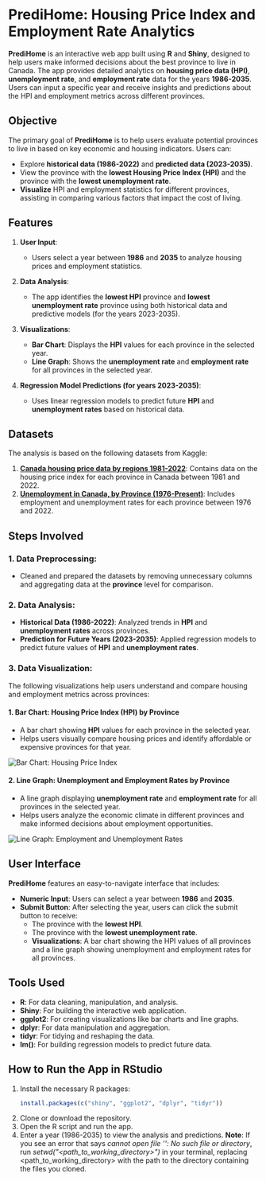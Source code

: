 # PrediHome: Housing Price Index and Employment Rate Analytics

**PrediHome** is an interactive web app built using **R** and **Shiny**, designed to help users make informed decisions about the best province to live in Canada. The app provides detailed analytics on **housing price data (HPI)**, **unemployment rate**, and **employment rate** data for the years **1986-2035**. Users can input a specific year and receive insights and predictions about the HPI and employment metrics across different provinces.

## Objective

The primary goal of **PrediHome** is to help users evaluate potential provinces to live in based on key economic and housing indicators. Users can:
- Explore **historical data (1986-2022)** and **predicted data (2023-2035)**.
- View the province with the **lowest Housing Price Index (HPI)** and the province with the **lowest unemployment rate**.
- **Visualize** HPI and employment statistics for different provinces, assisting in comparing various factors that impact the cost of living.

## Features

1. **User Input**:
   - Users select a year between **1986** and **2035** to analyze housing prices and employment statistics.
   
2. **Data Analysis**:
   - The app identifies the **lowest HPI** province and **lowest unemployment rate** province using both historical data and predictive models (for the years 2023-2035).
   
3. **Visualizations**:
   - **Bar Chart**: Displays the **HPI** values for each province in the selected year.
   - **Line Graph**: Shows the **unemployment rate** and **employment rate** for all provinces in the selected year.

4. **Regression Model Predictions (for years 2023-2035)**:
   - Uses linear regression models to predict future **HPI** and **unemployment rates** based on historical data.

## Datasets

The analysis is based on the following datasets from Kaggle:

1. [**Canada housing price data by regions 1981-2022**](https://www.kaggle.com/datasets/anki112279/canada-housing-price-data-by-regions-19812022): Contains data on the housing price index for each province in Canada between 1981 and 2022.
2. [**Unemployment in Canada, by Province (1976-Present)**](https://www.kaggle.com/datasets/pienik/unemployment-in-canada-by-province-1976-present): Includes employment and unemployment rates for each province between 1976 and 2022.

## Steps Involved

### 1. **Data Preprocessing**:
   - Cleaned and prepared the datasets by removing unnecessary columns and aggregating data at the **province** level for comparison.

### 2. **Data Analysis**:
   - **Historical Data (1986-2022)**: Analyzed trends in **HPI** and **unemployment rates** across provinces.
   - **Prediction for Future Years (2023-2035)**: Applied regression models to predict future values of **HPI** and **unemployment rates**.

### 3. **Data Visualization**:
   The following visualizations help users understand and compare housing and employment metrics across provinces:

#### 1. **Bar Chart**: Housing Price Index (HPI) by Province
   - A bar chart showing **HPI** values for each province in the selected year.
   - Helps users visually compare housing prices and identify affordable or expensive provinces for that year.

   ![Bar Chart: Housing Price Index](plots/hpi-bar-chart.png)

#### 2. **Line Graph**: Unemployment and Employment Rates by Province
   - A line graph displaying **unemployment rate** and **employment rate** for all provinces in the selected year.
   - Helps users analyze the economic climate in different provinces and make informed decisions about employment opportunities.

   ![Line Graph: Employment and Unemployment Rates](plots/line-graph-unemployment-employment.png)

## User Interface

**PrediHome** features an easy-to-navigate interface that includes:

- **Numeric Input**: Users can select a year between **1986** and **2035**.
- **Submit Button**: After selecting the year, users can click the submit button to receive:
  - The province with the **lowest HPI**.
  - The province with the **lowest unemployment rate**.
  - **Visualizations**: A bar chart showing the HPI values of all provinces and a line graph showing unemployment and employment rates for all provinces.

## Tools Used

- **R**: For data cleaning, manipulation, and analysis.
- **Shiny**: For building the interactive web application.
- **ggplot2**: For creating visualizations like bar charts and line graphs.
- **dplyr**: For data manipulation and aggregation.
- **tidyr**: For tidying and reshaping the data.
- **lm()**: For building regression models to predict future data.

## How to Run the App in RStudio

1. Install the necessary R packages:
   ```r
   install.packages(c("shiny", "ggplot2", "dplyr", "tidyr"))

2. Clone or download the repository.
3. Open the R script and run the app.
4. Enter a year (1986-2035) to view the analysis and predictions.
**Note**: If you see an error that says *cannot open file '<filename>': No such file or directory*, run *setwd("<path_to_working_directory>")* in your terminal, replacing <path_to_working_directory> with the path to the directory containing the files you cloned.
